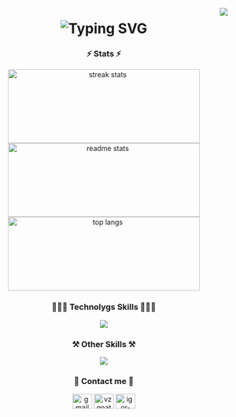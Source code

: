 <img align="right" src="https://visitor-badge.laobi.icu/badge?page_id=igor-vasconcellos
.igor-vasconcellos" />

<h1 align="center">
   <img src="https://readme-typing-svg.demolab.com?font=Fira+Code&weight=600&size=25&pause=1000&color=ffffff&center=true&width=600&height=40&lines=Hey+Yo!+I'm+Igor+Vasconcellos!" alt="Typing SVG">
</h1>

<div align="center">

<div align="center">

### ⚡ Stats ⚡

</div>

<div align="center">
  <img width="390" height="150" src="https://github-readme-streak-stats-salesp07.vercel.app/?user=igor-vasconcellos&count_private=true&theme=react&border_radius=10" alt="streak stats" style="object-fit: cover;"/>
  <img width="390" height="150" src="https://github-readme-stats-salesp07.vercel.app/api?username=igor-vasconcellos&count_private=true&show_icons=true&theme=react&rank_icon=github&border_radius=10" alt="readme stats" style="object-fit: cover;"/>
  <br/>
  <img width="390" height="150" src="https://github-readme-stats-salesp07.vercel.app/api/top-langs/?username=igor-vasconcellos&hide=HTML&langs_count=8&layout=compact&theme=react&border_radius=10&size_weight=0.5&count_weight=0.5&exclude_repo=github-readme-stats" alt="top langs" style="object-fit: cover;"/>
</div>

<div align="center">

### 👨🏻‍💻 Technolygs Skills 👨🏻‍💻

<div align="center">
    <img src="https://skillicons.dev/icons?i=html,mysql,python,github<br>git,css,javascript,c,java," />
</div>

### ⚒️ Other Skills ⚒️

</div>

<div align="center">
    <img src="https://skillicons.dev/icons?i=figma,photoshop,aftereffects" /><br>
</div>

<div align="center">

### 💬 Contact me 💬

</div>

<div align="center"> 
<a href="mailto:igorlivassan@gmail.com" target="blank"><img align="center" src="https://github.com/user-attachments/assets/37679976-4aaf-48df-b60f-64b75016ea37" alt="gmail" height="30" width="40" /></a>
<a href="https://instagram.com/igorvscw" target="blank"><img align="center" src="https://raw.githubusercontent.com/rahuldkjain/github-profile-readme-generator/master/src/images/icons/Social/instagram.svg" alt="vzgoat" height="30" width="40" /></a>
<a href="https://linkedin.com/in/igor-vasconcellos" target="blank"><img align="center" src="https://raw.githubusercontent.com/rahuldkjain/github-profile-readme-generator/master/src/images/icons/Social/linked-in-alt.svg" alt="igor-vasconcellos" height="30" width="40" /></a>
</div>

<div align="center">
